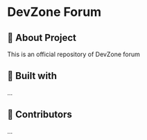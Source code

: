# DevZone Forum

## 📄 About Project
This is an official repository of DevZone forum

## 🚀 Built with
...

## 👾 Contributors
...

